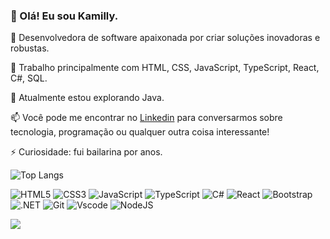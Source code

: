 ### 👋 Olá! Eu sou Kamilly.

🚀 Desenvolvedora de software apaixonada por criar soluções inovadoras e robustas.

💼 Trabalho principalmente com HTML, CSS, JavaScript, TypeScript, React, C#, SQL.

🔭 Atualmente estou explorando Java.

📫 Você pode me encontrar no [Linkedin](https://www.linkedin.com/in/kamilly-quadros-418554260) para conversarmos sobre tecnologia, programação ou qualquer outra coisa interessante!

⚡️ Curiosidade: fui bailarina por anos.

![Top Langs](https://github-readme-stats-git-masterrstaa-rickstaa.vercel.app/api/top-langs/?username=kamilly-quadros&layout=compact&bg_color=000&border_color=000&title_color=FFF&text_color=FFF)

![HTML5](https://img.shields.io/badge/HTML5-E34F26?style=for-the-badge&logo=html5&logoColor=white)
![CSS3](https://img.shields.io/badge/CSS3-1572B6?style=for-the-badge&logo=css3&logoColor=white)
![JavaScript](https://img.shields.io/badge/JavaScript-F7DF1E?style=for-the-badge&logo=javascript&logoColor=black)
![TypeScript](https://img.shields.io/badge/TypeScript-007ACC?style=for-the-badge&logo=typescript&logoColor=white)
![C#](https://img.shields.io/badge/C%23-239120?style=for-the-badge&logo=c-sharp&logoColor=white)
![React](https://img.shields.io/badge/React-20232A?style=for-the-badge&logo=react&logoColor=61DAFB)
![Bootstrap](https://img.shields.io/badge/-boostrap-0D1117?style=for-the-badge&logo=bootstrap&labelColor=0D1117)
![.NET](https://img.shields.io/badge/.NET-5C2D91?style=for-the-badge&logo=.net&logoColor=white)
![Git](https://img.shields.io/badge/GIT-E44C30?style=for-the-badge&logo=git&logoColor=white)
![Vscode](https://img.shields.io/badge/Vscode-007ACC?style=for-the-badge&logo=visual-studio-code&logoColor=white)
![NodeJS](https://img.shields.io/badge/node.js-6DA55F?style=for-the-badge&logo=node.js&logoColor=white)

<div>
  <a href="https://www.linkedin.com/in/kamilly-quadros-418554260" target="_blank"><img src="https://img.shields.io/badge/-LinkedIn-%230077B5?style=for-the-badge&logo=linkedin&logoColor=white" target="_blank"></a> 
</div>
